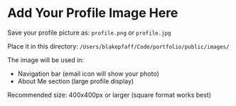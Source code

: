 # Add Your Profile Image Here

Save your profile picture as: `profile.png` or `profile.jpg`

Place it in this directory: `/Users/blakepfaff/Code/portfolio/public/images/`

The image will be used in:
- Navigation bar (email icon will show your photo)
- About Me section (large profile display)

Recommended size: 400x400px or larger (square format works best)
